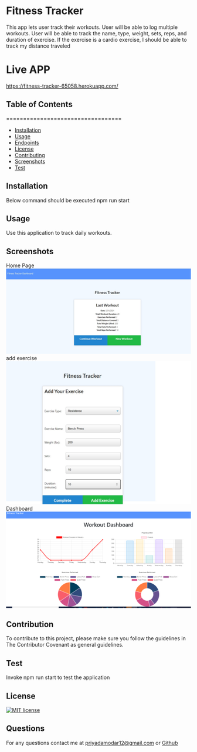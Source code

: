 # Fitness Tracker
This app lets user track their workouts. User will be able to log multiple workouts. User will be able to track the name, type, weight, sets, reps, and duration of exercise. If the exercise is a cardio exercise, I should be able to track my distance traveled

# Live APP
https://fitness-tracker-65058.herokuapp.com/

## Table of Contents 
==================================
* [Installation](#Installation)
* [Usage](#Usage)
* [Endpoints](#Endpoints)
* [License](#License)
* [Contributing](#Contributing)
* [Screenshots](#Screenshots)
* [Test](#Test)



## Installation
Below command should be executed npm run start
## Usage
Use this application to track daily workouts.
## Screenshots
Home Page
![Home](/assets/mainpage.jpg)
add exercise
![Excercise](/assets/addexercise.jpg)
Dashboard
![Dashboard](/assets/stats.png)
## Contribution
To contribute to this project, please make sure you follow the guidelines in The Contributor Covenant as general guidelines.
## Test
Invoke npm run start to test the application
## License
[![MIT license](https://img.shields.io/badge/License-MIT-blue.svg)](https://lbesson.mit-license.org/) 
## Questions
For any questions contact me at priyadamodar12@gmail.com or [Github](https://github.com/pkamble35)
